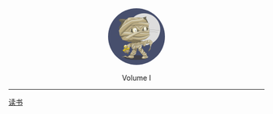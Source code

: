<div style="text-align: center">
<a href="#"><img style="width:7rem;border-radius:50%;" src="favicon.gif"></img></a>
<br>
<p>

<span class="name">
    <i class='iconfont icon-books-1'></i> Volume I
</span>

</div>

<hr>

<!-- VOLUME I -->

<!---->
<div class='book-list-sub1'>
    <a href="#/Volume_I/Reading/welcome" class="alive">
    <i class='iconfont icon-dir'></i>
    读书</a>
</div>                                              

